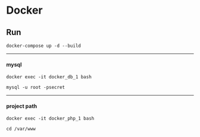 # Docker

## Run

`docker-compose up -d --build`

---

#### mysql
`docker exec -it docker_db_1 bash`

`mysql -u root -psecret`

---
#### project path

`docker exec -it docker_php_1 bash`

`cd /var/www`